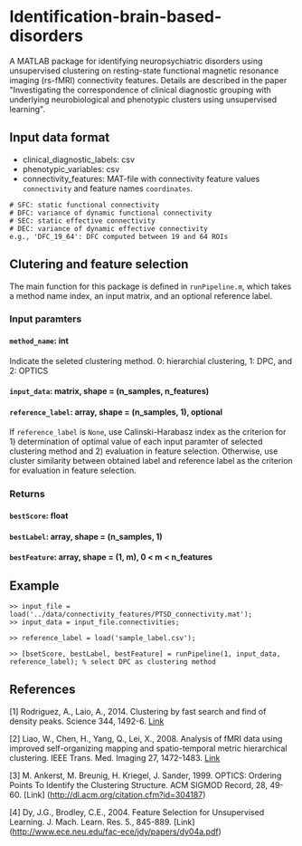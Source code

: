 # Identification-brain-based-disorders

A MATLAB package for identifying neuropsychiatric disorders using unsupervised clustering on resting-state functional magnetic resonance imaging (rs-fMRI) connectivity features. Details are described in the paper "Investigating the correspondence of clinical diagnostic grouping with underlying neurobiological and phenotypic clusters using unsupervised learning". 

## Input data format

* clinical_diagnostic_labels: csv
* phenotypic_variables: csv
* connectivity_features: MAT-file with connectivity feature values `connectivity` and feature names `coordinates`.
```
# SFC: static functional connectivity
# DFC: variance of dynamic functional connectivity
# SEC: static effective connectivity
# DEC: variance of dynamic effective connectivity
e.g., 'DFC_19_64': DFC computed between 19 and 64 ROIs
```

## Clutering and feature selection

The main function for this package is defined in `runPipeline.m`, which takes a method name index, an input matrix, and an optional reference label.

### Input paramters

#### `method_name`: int

Indicate the seleted clustering method. 0: hierarchial clustering, 1: DPC, and 2: OPTICS

#### `input_data`: matrix, shape = (n_samples, n_features)

#### `reference_label`: array, shape = (n_samples, 1), optional

If `reference_label` is `None`, use Calinski-Harabasz index as the criterion for 1) determination of optimal value of each input paramter of selected clustering method and 2) evaluation in feature selection. Otherwise, use cluster similarity between obtained label and reference label as the criterion for evaluation in feature selection.

### Returns

#### `bestScore`: float

#### `bestLabel`: array, shape = (n_samples, 1)

#### `bestFeature`: array, shape = (1, m), 0 < m < n_features

## Example

```
>> input_file = load('../data/connectivity_features/PTSD_connectivity.mat');
>> input_data = input_file.connectivities;

>> reference_label = load('sample_label.csv');

>> [bsetScore, bestLabel, bestFeature] = runPipeline(1, input_data, reference_label); % select DPC as clustering method
```

## References

[1] Rodriguez, A., Laio, A., 2014. Clustering by fast search and find of density peaks. Science 344, 1492-6. [Link](http://science.sciencemag.org/content/344/6191/1492.full)

[2] Liao, W., Chen, H., Yang, Q., Lei, X., 2008. Analysis of fMRI data using improved self-organizing mapping and spatio-temporal metric hierarchical clustering. IEEE Trans. Med. Imaging 27, 1472-1483. [Link](http://ieeexplore.ieee.org/abstract/document/4494444/)

[3] M. Ankerst, M. Breunig, H. Kriegel, J. Sander, 1999. OPTICS: Ordering Points To Identify the Clustering Structure. ACM SIGMOD Record, 28, 49-60. [Link] (http://dl.acm.org/citation.cfm?id=304187)

[4] Dy, J.G., Brodley, C.E., 2004. Feature Selection for Unsupervised Learning. J. Mach. Learn. Res. 5., 845-889. [Link] (http://www.ece.neu.edu/fac-ece/jdy/papers/dy04a.pdf)
